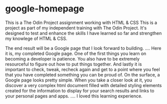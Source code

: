 # google-homepage
This is a The Odin Project assignment working with HTML &amp; CSS
This is a project as part of my independent training with The Odin Project. 
It's designed to test and enhance the skills I have learned so far and strengthen
my knowlege of HTML & CSS.

The end result will be a Google page that I look forward to building. 
....
Here it is, my completed Google page. 
One of the first things you learn on becoming a developer is patience. You also have to be extremely resourceful to figure out how to put things together. And lastly it is important to check, tweak, recheck again and get to a point where you feel that you have completed something you can be proud of. 
On the surface, a Google page looks pretty simple. When you take a closer look at it, you discover a very complex html document filled with detailed styling elements created for the information to display for your search results and links to your personal pages and apps. 
....
I loved this learning experience.
